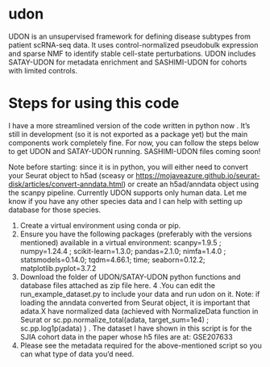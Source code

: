 # udon
UDON is an unsupervised framework for defining disease subtypes from patient scRNA-seq data. It uses control-normalized pseudobulk expression and sparse NMF to identify stable cell-state perturbations. UDON includes SATAY-UDON for metadata enrichment and SASHIMI-UDON for cohorts with limited controls.

# Steps for using this code
I have a more streamlined version of the code written in python now . It’s still in development (so it is not exported as a package yet) but the main components work completely fine. For now, you can follow the steps below to get UDON and SATAY-UDON running. SASHIMI-UDON files coming soon! 

Note before starting: since it is in python, you will either need to convert your Seurat object to h5ad (sceasy or https://mojaveazure.github.io/seurat-disk/articles/convert-anndata.html) or create an h5ad/anndata object using the scanpy pipeline. Currently UDON supports only human data. Let me know if you have any other species data and I can help with setting up database for those species. 
 

1. Create a virtual environment using conda or pip.
2. Ensure you have the following packages (preferably with the versions mentioned) available in a virtual environment:  scanpy=1.9.5 ; numpy=1.24.4 ; scikit-learn=1.3.0; pandas=2.1.0; nimfa=1.4.0 ; statsmodels=0.14.0; tqdm=4.66.1; time; seaborn=0.12.2; matplotlib.pyplot=3.7.2
3. Download the folder of UDON/SATAY-UDON python functions and database files attached as zip file here.
4 .You can edit the run_example_dataset.py to include your data and run udon on it. Note: if loading the anndata converted from Seurat object, it is important that adata.X have normalized data (achieved with NormalizeData function in Seurat or sc.pp.normalize_total(adata, target_sum=1e4) ; sc.pp.log1p(adata) ) . The dataset I have shown in this script is for the SJIA cohort data in the paper whose h5 files are at: GSE207633
5. Please see the metadata required for the above-mentioned script so you can what type of data you’d need.
